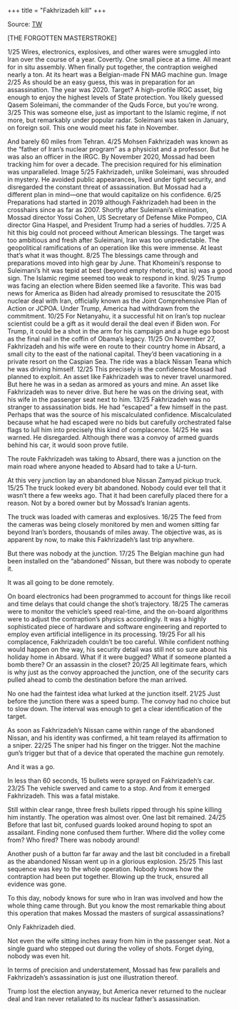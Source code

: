 +++
title = "Fakhrizadeh kill"
+++

Source: [TW](https://x.com/Schandillia/status/1836444524144668803)


[THE FORGOTTEN MASTERSTROKE]

1/25
Wires, electronics, explosives, and other wares were smuggled into Iran over the course of a year. Covertly. One small piece at a time. All meant for in situ assembly. When finally put together, the contraption weighed nearly a ton. At its heart was a Belgian-made FN MAG machine gun.
Image
2/25
As should be an easy guess, this was in preparation for an assassination. The year was 2020. Target? A high-profile IRGC asset, big enough to enjoy the highest levels of State protection. You likely guessed Qasem Soleimani, the commander of the Quds Force, but you’re wrong.
3/25
This was someone else, just as important to the Islamic regime, if not more, but remarkably under popular radar. Soleimani was taken in January, on foreign soil. This one would meet his fate in November.

And barely 60 miles from Tehran.
4/25
Mohsen Fakhrizadeh was known as the “father of Iran’s nuclear program” as a physicist and a professor. But he was also an officer in the IRGC. By November 2020, Mossad had been tracking him for over a decade. The precision required for his elimination was unparalleled.
Image
5/25
Fakhrizadeh, unlike Soleimani, was shrouded in mystery. He avoided public appearances, lived under tight security, and disregarded the constant threat of assassination. But Mossad had a different plan in mind—one that would capitalize on his confidence.
6/25
Preparations had started in 2019 although Fakhrizadeh had been in the crosshairs since as far as 2007. Shortly after Suleimani’s elimination, Mossad director Yossi Cohen, US Secretary of Defense Mike Pompeo, CIA director Gina Haspel, and President Trump had a series of huddles.
7/25
A hit this big could not proceed without American blessings. The target was too ambitious and fresh after Suleimani, Iran was too unpredictable. The geopolitical ramifications of an operation like this were immense. At least that’s what it was thought.
8/25
The blessings came through and preparations moved into high gear by June. That Khomeini’s response to Suleimani’s hit was tepid at best (beyond empty rhetoric, that is) was a good sign. The Islamic regime seemed too weak to respond in kind.
9/25
Trump was facing an election where Biden seemed like a favorite. This was bad news for America as Biden had already promised to resuscitate the 2015 nuclear deal with Iran, officially known as the Joint Comprehensive Plan of Action or JCPOA. Under Trump, America had withdrawn from the commitment.
10/25
For Netanyahu, it a successful hit on Iran’s top nuclear scientist could be a gift as it would derail the deal even if Biden won. For Trump, it could be a shot in the arm for his campaign and a huge ego boost as the final nail in the coffin of Obama’s legacy.
11/25
On November 27, Fakhrizadeh and his wife were en route to their country home in Absard, a small city to the east of the national capital. They’d been vacationing in a private resort on the Caspian Sea. The ride was a black Nissan Teana which he was driving himself.
12/25
This precisely is the confidence Mossad had planned to exploit. An asset like Fakhrizadeh was to never travel unarmored. But here he was in a sedan as armored as yours and mine. An asset like Fakhrizadeh was to never drive. But here he was on the driving seat, with his wife in the passenger seat next to him.
13/25
Fakhrizadeh was no stranger to assassination bids. He had “escaped” a few himself in the past. Perhaps that was the source of his miscalculated confidence. Miscalculated because what he had escaped were no bids but carefully orchestrated false flags to lull him into precisely this kind of complacence.
14/25
He was warned. He disregarded. Although there was a convoy of armed guards behind his car, it would soon prove futile.

The route Fakhrizadeh was taking to Absard, there was a junction on the main road where anyone headed to Absard had to take a U-turn.

At this very junction lay an abandoned blue Nissan Zamyad pickup truck.
15/25
The truck looked every bit abandoned. Nobody could ever tell that it wasn’t there a few weeks ago. That it had been carefully placed there for a reason. Not by a bored owner but by Mossad’s Iranian agents.

The truck was loaded with cameras and explosives.
16/25
The feed from the cameras was being closely monitored by men and women sitting far beyond Iran’s borders, thousands of miles away. The objective was, as is apparent by now, to make this Fakhrizadeh’s last trip anywhere.

But there was nobody at the junction.
17/25
The Belgian machine gun had been installed on the “abandoned” Nissan, but there was nobody to operate it.

It was all going to be done remotely.

On board electronics had been programmed to account for things like recoil and time delays that could change the shot’s trajectory.
18/25
The cameras were to monitor the vehicle’s speed real-time, and the on-board algorithms were to adjust the contraption’s physics accordingly. It was a highly sophisticated piece of hardware and software engineering and reported to employ even artificial intelligence in its processing.
19/25
For all his complacence, Fakhrizadeh couldn’t be too careful. While confident nothing would happen on the way, his security detail was still not so sure about his holiday home in Absard. What if it were bugged? What if someone planted a bomb there? Or an assassin in the closet?
20/25
All legitimate fears, which is why just as the convoy approached the junction, one of the security cars pulled ahead to comb the destination before the man arrived.

No one had the faintest idea what lurked at the junction itself.
21/25
Just before the junction there was a speed bump. The convoy had no choice but to slow down. The interval was enough to get a clear identification of the target.

As soon as Fakhrizadeh’s Nissan came within range of the abandoned Nissan, and his identity was confirmed, a hit team relayed its affirmation to a sniper.
22/25
The sniper had his finger on the trigger. Not the machine gun’s trigger but that of a device that operated the machine gun remotely.

And it was a go.

In less than 60 seconds, 15 bullets were sprayed on Fakhrizadeh’s car.
23/25
The vehicle swerved and came to a stop. And from it emerged Fakhrizadeh. This was a fatal mistake.

Still within clear range, three fresh bullets ripped through his spine killing him instantly. The operation was almost over. One last bit remained.
24/25
Before that last bit, confused guards looked around hoping to spot an assailant. Finding none confused them further. Where did the volley come from? Who fired? There was nobody around!

Another push of a button far far away and the last bit concluded in a fireball as the abandoned Nissan went up in a glorious explosion.
25/25
This last sequence was key to the whole operation. Nobody knows how the contraption had been put together. Blowing up the truck, ensured all evidence was gone.

To this day, nobody knows for sure who in Iran was involved and how the whole thing came through. But you know the most remarkable thing about this operation that makes Mossad the masters of surgical assassinations?

Only Fakhrizadeh died.

Not even the wife sitting inches away from him in the passenger seat. Not a single guard who stepped out during the volley of shots. Forget dying, nobody was even hit.

In terms of precision and understatement, Mossad has few parallels and Fakhrizadeh’s assassination is just one illustration thereof.

Trump lost the election anyway, but America never returned to the nuclear deal and Iran never retaliated to its nuclear father’s assassination.

